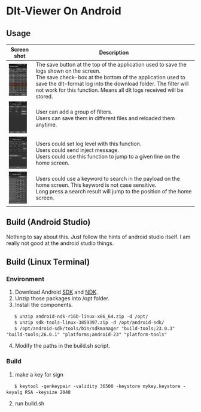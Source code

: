 # Dlt-Viewer On Android

## Usage

| Screen shot                 | Description                              |
| --------------------------- | ---------------------------------------- |
| <img src="docs/home.png" width="48">    | The save button at the top of the application used to save the logs shown on the screen. <br/> The save check-box at the bottom of the application used to save the dlt-format log into the download folder. The filter will not work for this function. Means all dlt logs received will be stored. |
| <img src="docs/filter.png" width="48">  | User can add a group of filters. <br/> Users can save them in different files and reloaded them anytime. |
| <img src="docs/control.png" width="48"> | Users could set log level with this function. <br/> Users could send inject message.  <br/> Users could use this function to jump to a given line on the home screen. |
| <img src="docs/search.png" width="48">  | Users could use a keyword to search in the payload on the home screen. This keyword is not case sensitive.  <br/> Long press a search result will jump to the position of the home screen. |

## Build (Android Studio)

Nothing to say about this. Just follow the hints of android studio itself.
I am really not good at the android studio things.

## Build (Linux Terminal)

### Environment
1. Download Android [SDK](https://medium.com/@authmane512/how-to-build-an-apk-from-command-line-without-ide-7260e1e22676) and [NDK](https://software.intel.com/en-us/articles/building-an-android-command-line-application-using-the-ndk-build-tools).
2. Unzip those packages into /opt folder.
3. Install the components.
```(bash)
   $ unzip android-ndk-r16b-linux-x86_64.zip -d /opt/
   $ unzip sdk-tools-linux-3859397.zip -d /opt/android-sdk/
   $ /opt/android-sdk/tools/bin/sdkmanager "build-tools;23.0.3" "build-tools;26.0.1" "platforms;android-23" "platform-tools"
```
4. Modify the paths in the build.sh script.

### Build
1. make a key for sign
```(bash)
   $ keytool -genkeypair -validity 36500 -keystore mykey.keystore -keyalg RSA -keysize 2048
```
2. run build.sh
